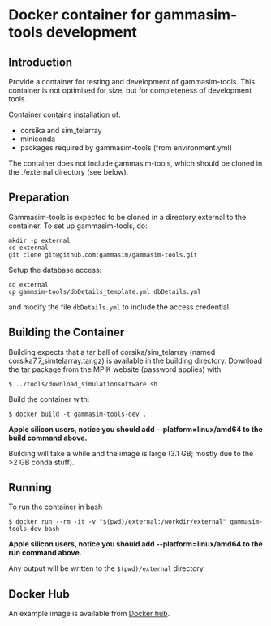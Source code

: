 # Docker container for gammasim-tools development

## Introduction

Provide a container for testing and development of gammasim-tools. This container is not optimised for size, but for completeness of development tools.

Container contains installation of:

- corsika and sim\_telarray
- miniconda
- packages required by gammasim-tools (from environment.yml)

The container does not include gammasim-tools, which should be cloned in the ./external directory (see below).

## Preparation

Gammasim-tools is expected to be cloned in a directory external to the container. To set up gammasim-tools, do:

```
mkdir -p external
cd external
git clone git@github.com:gammasim/gammasim-tools.git
```

Setup the database access:
```
cd external
cp gammsim-tools/dbDetails_template.yml dbDetails.yml
```
and modify the file `dbDetails.yml` to include the access credential.

## Building the Container

Building expects that a tar ball of corsika/sim\_telarray (named corsika7.7\_simtelarray.tar.gz) is available in the building directory.
Download the tar package from the MPIK website (password applies) with

```
$ ../tools/download_simulationsoftware.sh
```

Build the container with:

```
$ docker build -t gammasim-tools-dev .
```

__Apple silicon users, notice you should add --platform=linux/amd64 to the build command above.__

Building will take a while and the image is large (3.1 GB; mostly due to the >2 GB conda stuff).


## Running

To run the container in bash 

```
$ docker run --rm -it -v "$(pwd)/external:/workdir/external" gammasim-tools-dev bash
```

__Apple silicon users, notice you should add --platform=linux/amd64 to the run command above.__

Any output will be written to the `$(pwd)/external` directory.

## Docker Hub

An example image is available from [Docker hub](https://hub.docker.com/repository/docker/gernotmaier/gammasim-tools-dev).
